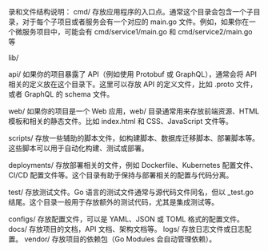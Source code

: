 

录和文件结构说明：
cmd/
存放应用程序的入口点。通常这个目录会包含一个子目录，对于每个子项目或者服务会有一个对应的 main.go 文件。例如，如果你在一个微服务项目中，可能会有 cmd/service1/main.go 和 cmd/service2/main.go 等

lib/

api/
如果你的项目暴露了 API（例如使用 Protobuf 或 GraphQL），通常会将 API 相关的定义放在这个目录下。这里可以存放 API 的定义文件，比如 .proto 文件，或者 GraphQL 的 schema 文件。

web/
如果你的项目是一个 Web 应用，web/ 目录通常用来存放前端资源、HTML 模板和相关的静态文件。比如 index.html 和 CSS、JavaScript 文件等。

scripts/
存放一些辅助的脚本文件，如构建脚本、数据库迁移脚本、部署脚本等。这些脚本可以用于自动化构建、测试或部署。

deployments/
存放部署相关的文件，例如 Dockerfile、Kubernetes 配置文件、CI/CD 配置文件等。这个目录有助于保持与部署相关的配置与代码分离。

test/
存放测试文件。Go 语言的测试文件通常与源代码文件同名，但以 _test.go 结尾。这个目录一般用于存放额外的测试代码，尤其是集成测试等。


configs/
存放配置文件，可以是 YAML、JSON 或 TOML 格式的配置文件。
docs/
存放项目的文档，API 文档、架构文档等。
logs/
存放日志文件或日志配置。
vendor/
存放项目的依赖包（Go Modules 会自动管理依赖）。